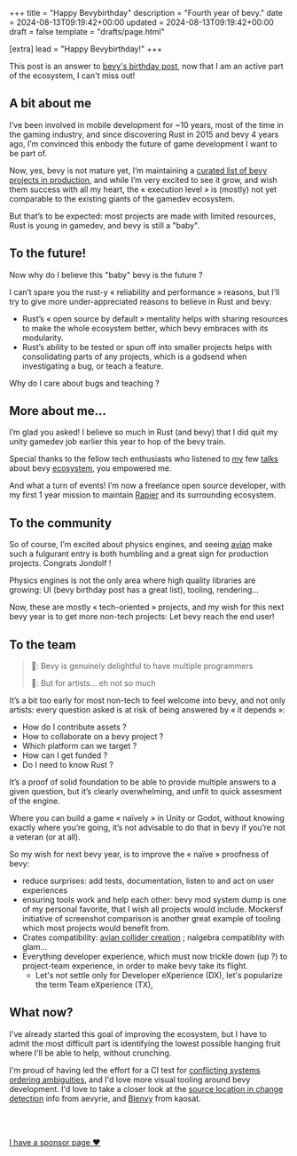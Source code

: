 +++
title = "Happy Bevybirthday"
description = "Fourth year of bevy."
date = 2024-08-13T09:19:42+00:00
updated = 2024-08-13T09:19:42+00:00
draft = false
template = "drafts/page.html"

[extra]
lead = "Happy Bevybirthday!"
+++

This post is an answer to [bevy's birthday post](https://bevyengine.org/news/bevys-fourth-birthday), now that I am an active part of the ecosystem, I can't miss out!

## A bit about me

I’ve been involved in mobile development for ~10 years, most of the time in the gaming industry, and since discovering Rust in 2015 and bevy 4 years ago, I’m convinced this enbody the future of game development I want to be part of.

Now, yes, bevy is not mature yet, I’m maintaining a [curated list of bevy projects in production](https://github.com/Vrixyz/bevy_awesome_prod), and while I’m very excited to see it grow, and wish them success with all my heart, the « execution level » is (mostly) not yet comparable to the existing giants of the gamedev ecosystem.

But that’s to be expected: most projects are made with limited resources, Rust is young in gamedev, and bevy is still a "baby".

## To the future!

Now why do I believe this "baby" bevy is the future ?

I can’t spare you the rust-y « reliability and performance » reasons, but I’ll try to give more under-appreciated reasons to believe in Rust and bevy:

- Rust’s « open source by default » mentality helps with sharing resources to make the whole ecosystem better, which bevy embraces with its modularity.
- Rust’s ability to be tested or spun off into smaller projects helps with consolidating parts of any projects, which is a godsend when investigating a bug, or teach a feature.

Why do I care about bugs and teaching ?

## More about me...

I’m glad you asked! I believe so much in Rust (and bevy) that I did quit my unity gamedev job earlier this year to hop of the bevy train.

Special thanks to the fellow tech enthusiasts who listened to [my](https://www.youtube.com/watch?v=pzVMvTHspPw&list=PLbvvWoCXmXkJHyozyLtWo83Y9B-6qqs0B&index=3&t=1s) few [talks](https://ftp.belnet.be/mirror/FOSDEM/video/2024/h2215/fosdem-2024-1776-journey-to-an-open-source-contribution.av1.webm) about bevy [ecosystem](https://www.linkedin.com/posts/thierry-berger-614aa79a_rust-activity-7207465947945676800-xeeR?utm_source=share&utm_medium=member_desktop), you empowered me.

And what a turn of events! I’m now a freelance open source developer, with my first 1 year mission to maintain [Rapier](https://rapier.rs/) and its surrounding ecosystem.

## To the community

So of course, I’m excited about physics engines, and seeing [avian](https://github.com/Jondolf/avian) make such a fulgurant entry is both humbling and a great sign for production projects. Congrats Jondolf !

Physics engines is not the only area where high quality libraries are growing: UI (bevy birthday post has a great list), tooling, rendering…

Now, these are mostly « tech-oriented » projects, and my wish for this next bevy year is to get more non-tech projects: Let bevy reach the end user!

## To the team

> 🌹: Bevy is genuinely delightful to have multiple programmers
> 
> 🌹: But for artists... eh not so much

It’s a bit too early for most non-tech to feel welcome into bevy, and not only artists: every question asked is at risk of being answered by « it depends »:

- How do I contribute assets ?
- How to collaborate on a bevy project ?
- Which platform can we target ?
- How can I get funded ?
- Do I need to know Rust ?

It’s a proof of solid foundation to be able to provide multiple answers to a given question, but it’s clearly overwhelming, and unfit to quick assesment of the engine.

Where you can build a game « naïvely » in Unity or Godot, without knowing exactly where you’re going, it’s not advisable to do that in bevy if you’re not a veteran (or at all).

So my wish for next bevy year, is to improve the « naïve » proofness of bevy: 

- reduce surprises: add tests, documentation, listen to and act on user experiences
- ensuring tools work and help each other: bevy mod system dump is one of my personal favorite, that I wish all projects would include. Mockersf initiative of screenshot comparison is another great example of tooling which most projects would benefit from.
- Crates compatibility: [avian collider creation](https://github.com/Jondolf/avian/pull/326) ; nalgebra compatiblity with glam...
- Everything developer experience, which must now trickle down (up ?) to project-team experience, in order to make bevy take its flight.
  - Let's not settle only for Developer eXperience (DX), let's popularize the term Team eXperience (TX),

## What now?

I've already started this goal of improving the ecosystem, but I have to admit the most difficult part is identifying
the lowest possible hanging fruit where I'll be able to help, without crunching.

I'm proud of having led the effort for a CI test for [conflicting systems ordering ambiguities](https://github.com/bevyengine/bevy/pull/13950), and I'd love more visual tooling around bevy development. I'd love to take a closer look at the [source location in change detection](https://github.com/bevyengine/bevy/pull/14034/) info from aevyrie, and [Blenvy](https://github.com/kaosat-dev/Blenvy) from kaosat.

<br />
<br />

[I have a sponsor page ❤️](https://github.com/sponsors/Vrixyz)
